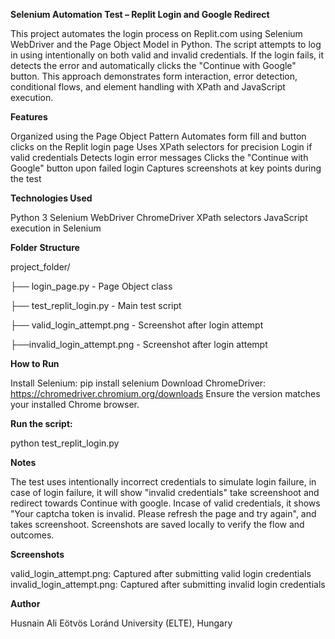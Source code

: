 **Selenium Automation Test – Replit Login and Google Redirect**

This project automates the login process on Replit.com using Selenium WebDriver and the Page Object Model in Python.
The script attempts to log in using intentionally on both valid and invalid credentials. If the login fails, it detects the error and automatically clicks the "Continue with Google" button. This approach demonstrates form interaction, error detection, conditional flows, and element handling with XPath and JavaScript execution.

**Features**

Organized using the Page Object Pattern
Automates form fill and button clicks on the Replit login page
Uses XPath selectors for precision
Login if valid credentials
Detects login error messages
Clicks the "Continue with Google" button upon failed login
Captures screenshots at key points during the test


**Technologies Used**

Python 3
Selenium WebDriver
ChromeDriver
XPath selectors
JavaScript execution in Selenium

**Folder Structure**

project_folder/

├── login_page.py - Page Object class

├── test_replit_login.py - Main test script

├── valid_login_attempt.png - Screenshot after login attempt

├──invalid_login_attempt.png - Screenshot after login attempt

**How to Run**

Install Selenium:
pip install selenium
Download ChromeDriver:
https://chromedriver.chromium.org/downloads
Ensure the version matches your installed Chrome browser.

**Run the script:**

python test_replit_login.py

**Notes**

The test uses intentionally incorrect credentials to simulate login failure, in case of login failure, it will show "invalid credentials" take screenshoot and redirect towards Continue with google.
Incase of valid credentials, it shows "Your captcha token is invalid. Please refresh the page and try again", and takes screenshoot.
Screenshots are saved locally to verify the flow and outcomes.

**Screenshots**

valid_login_attempt.png: Captured after submitting valid login credentials
invalid_login_attempt.png: Captured after submitting invalid login credentials

**Author**

Husnain Ali
Eötvös Loránd University (ELTE), Hungary
